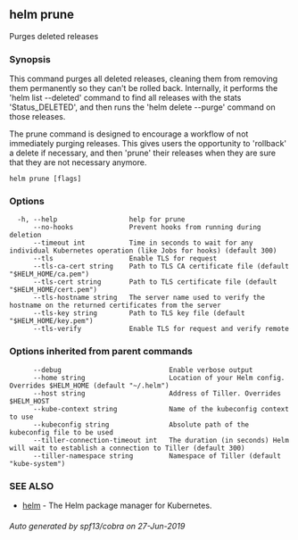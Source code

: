 ## helm prune

Purges deleted releases

### Synopsis


This command purges all deleted releases, cleaning them from removing them permanently so they can't be rolled back.
Internally, it performs the 'helm list --deleted' command to find all releases with the stats 'Status_DELETED',
and then runs the 'helm delete --purge' command on those releases.

The prune command is designed to encourage a workflow of not immediately purging releases.
This gives users the opportunity to 'rollback' a delete if necessary, and then 'prune' their releases
when they are sure that they are not necessary anymore. 


```
helm prune [flags]
```

### Options

```
  -h, --help                  help for prune
      --no-hooks              Prevent hooks from running during deletion
      --timeout int           Time in seconds to wait for any individual Kubernetes operation (like Jobs for hooks) (default 300)
      --tls                   Enable TLS for request
      --tls-ca-cert string    Path to TLS CA certificate file (default "$HELM_HOME/ca.pem")
      --tls-cert string       Path to TLS certificate file (default "$HELM_HOME/cert.pem")
      --tls-hostname string   The server name used to verify the hostname on the returned certificates from the server
      --tls-key string        Path to TLS key file (default "$HELM_HOME/key.pem")
      --tls-verify            Enable TLS for request and verify remote
```

### Options inherited from parent commands

```
      --debug                           Enable verbose output
      --home string                     Location of your Helm config. Overrides $HELM_HOME (default "~/.helm")
      --host string                     Address of Tiller. Overrides $HELM_HOST
      --kube-context string             Name of the kubeconfig context to use
      --kubeconfig string               Absolute path of the kubeconfig file to be used
      --tiller-connection-timeout int   The duration (in seconds) Helm will wait to establish a connection to Tiller (default 300)
      --tiller-namespace string         Namespace of Tiller (default "kube-system")
```

### SEE ALSO

* [helm](helm.md)	 - The Helm package manager for Kubernetes.

###### Auto generated by spf13/cobra on 27-Jun-2019

